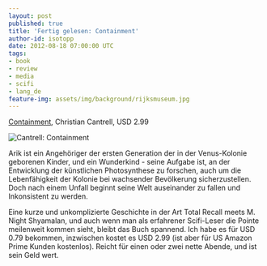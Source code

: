 ```yaml
---
layout: post
published: true
title: 'Fertig gelesen: Containment'
author-id: isotopp
date: 2012-08-18 07:00:00 UTC
tags:
- book
- review
- media
- scifi
- lang_de
feature-img: assets/img/background/rijksmuseum.jpg
---
```

[Containment](http://www.amazon.com/Containment-ebook/dp/B007264H36),
Christian Cantrell, USD 2.99

![Cantrell: Containment](/uploads/containment.png)

Arik ist ein Angehöriger der ersten Generation der in der Venus-Kolonie
geborenen Kinder, und ein Wunderkind - seine Aufgabe ist, an der Entwicklung
der künstlichen Photosynthese zu forschen, auch um die Lebenfähigkeit der
Kolonie bei wachsender Bevölkerung sicherzustellen.  Doch nach einem Unfall
beginnt seine Welt auseinander zu fallen und Inkonsistent zu werden.

Eine kurze und unkomplizierte Geschichte in der Art Total Recall meets M. 
Night Shyamalan, und auch wenn man als erfahrener Scifi-Leser die Pointe
meilenweit kommen sieht, bleibt das Buch spannend.  Ich habe es für USD 0.79
bekommen, inzwischen kostet es USD 2.99 (ist aber für US Amazon Prime Kunden
kostenlos).  Reicht für einen oder zwei nette Abende, und ist sein Geld
wert.
